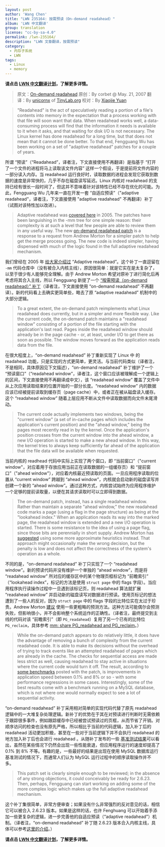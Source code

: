 ```yaml
---
layout: post
author: 'Wang Chen'
title: "LWN 235164: 按需预读（On-demand readahead）"
album: 'LWN 中文翻译'
group: translation
license: "cc-by-sa-4.0"
permalink: /lwn-235164/
description: "LWN 文章翻译，按需预读"
category:
  - 内存子系统
  - LWN
tags:
  - Linux
  - memory
---
```


**请点击 [LWN 中文翻译计划](/lwn)，了解更多详情。**

> 原文：[On-demand readahead](https://lwn.net/Articles/235164/)
> 原创：By corbet @ May. 21, 2007
> 翻译：By [unicornx](https://github.com/unicornx) of [TinyLab.org][1]
> 校对：By [Xiaojie Yuan](https://github.com/llseek)

> "Readahead" is the act of speculatively reading a portion of a file's contents into memory in the expectation that a process working with that file will soon want that data. When readahead works well, a data-consuming process will find that the information it needs is available to it when it asks, and that waiting for disk I/O is not necessary. The Linux kernel has done readahead for a long time, but that does not mean that it cannot be done better. To that end, Fengguang Wu has been working on a set of "adaptive readahead" patches for a couple of years.

所谓 “预读”（“Readahead”，译者注，下文直接使用不再翻译）是指基于 “打开了一个文件的进程将马上读取该文件内容” 这样一个假设，于是提前将文件内容的一部分读入内存。当 readahead 运行良好时，读取数据的进程会发现它获取到数据的速度是非常快的，几乎不存在磁盘读写延迟。Linux 内核对 readahead 的支持已经有很长一段时间了，但这并不意味着针对该特性已经不存在优化的可能。为此，Fengguang Wu 几年来一直在开发一套 “自适应预读”（"adaptive readahead"，译者注，下文直接使用 "adaptive readahead" 不再翻译）补丁（试图对该特性加以改进）。

> Adaptive readahead was [covered here](http://lwn.net/Articles/155510/) in 2005. The patches have been languishing in the -mm tree for one simple reason: their complexity is at such a level that few people are able to review them in any useful way. The new [on-demand readahead patch](http://lwn.net/Articles/234784/) is a response to a request from Andrew Morton for a simpler patch to help get the merge process going. The new code is indeed simpler, having dispensed with much of the logic found in the full adaptive readahead mechanism.

我们曾经在 2005 年 [给大家介绍过](/lwn-155510) “Adaptive readahead”。这个补丁一直逗留在 `-mm` 代码仓库中（没有被合入内核主线），原因很简单：就是它实在是太复杂了，以至于很少有人能够完全理解。由于 Andrew Morton 希望对原补丁进行简化后再考虑将其合入主线，所以 Fengguang 新提了一个 [“按需预读（on-demand readahead）” 补丁](http://lwn.net/Articles/234784/)（译者注，下文直接使用 “on-demand readahead” 不再翻译）。新的代码看上去确实更简单些，略去了原 “adaptive readahead” 机制中的大部分逻辑。

> To a great extent, the on-demand patch reimplements what Linux readahead does currently, but in a simpler and more flexible way. Like the current code, the on-demand patch maintains a "readahead window" consisting of a portion of the file starting with the application's last read. Pages inside the readahead window should already be in the page cache - or, at least, under I/O to get there as soon as possible. The window moves forward as the application reads data from the file.

在很大程度上，“on-demand readahead” 补丁重新实现了 Linux 中 的 readahead 功能，只是实现的方式更简单，更灵活。与当前代码类似（译者注，不是相同，具体原因见下文描述），“on-demand readahead” 补丁维护了一个 “预读窗口”（“readahead window”，译者注，这个窗口应该被理解成一个逻辑上的区间，下文直接使用不再翻译成中文），该 “readahead window” 覆盖了文件中从上次应用读取结束的位置开始的一部分长度。“readahead window” 内的数据应该已经被提前读取到缓存页（page cache）中，或者正在被从磁盘读入缓存。这个 “readahead window” 随着上层应用不断从文件中读取数据而向文件末尾滑动。

> The current code actually implements two windows, being the "current window" (a set of in-cache pages which includes the application's current position) and the "ahead window," being the pages most recently read in by the kernel. Once the application's position crosses from the current window into the ahead window, a new I/O operation is started to make a new ahead window. In this way, the kernel tries to always keep sufficiently far ahead of the application that the file data will be available when requested.

当前内核的 readhead 代码中实际上实现了两个窗口，即 “当前窗口”（"current window"，对应着用于存放应用当前正在读取数据的一组缓存页）和 “提前窗口”（"ahead window"），对应着内核最近预读取的页面。一旦应用程序读取的位置从 “current window” 跨越到 “ahead window”，内核就会启动新的磁盘读写并创建一个新的 “ahead window”。通过这种方式，内核尝试始终为应用程序维护一个足够的提前读取量，以便在其请求读取时可以立即得到数据。

> The on-demand patch, instead, has a single readahead window. Rather than maintain a separate "ahead window," the new readahead code marks a page (using a flag in the page structure) as being at the "lookahead index." When an application reads its way into the marked page, the readahead window is extended and a new I/O operation is started. There is some resistance to the idea of using a page flag, since those bits are perennially in short supply. Andrew Morton has [suggested](https://lwn.net/Articles/235175/) using some more approximate heuristics instead. That approach might occasionally make the wrong decision, but the penalty is low and does not affect the correctness of the system's operation as a whole.

不同的是，“on-demand readahead” 补丁只实现了一个 “readahead window”。新的预读代码并没有维护一个单独的 “ahead window”，而是将 “readahead window” 所对应的缓存区中的某个物理页框标记为 “前瞻索引” （“lookahead index”，标记的方法是使用 `struct page` 中的 flags 字段）。当应用程序执行读操作过程中一旦遇到该标记页，则 readahead 算法就扩展 “readahead window” 并启动新的磁盘读写对数据进行预读。使用页标记的想法遭到了一些人的反对，因为 `struct page` 中的 flags 字段的比特位实在太过于珍贵。Andrew Morton [建议](https://lwn.net/Articles/235175/) 使用一些更粗略的预测方法。这种方法可能偶尔会预测失败，但影响很小，并不会影响整个系统运作的正确性。（译者注，最终提交到主线的代码对该 “前瞻索引”（即 `PG_readahead`）复用了另一个已有的比特位 `PG_reclaim`，具体参考 [mm: share PG_readahead and PG_reclaim](https://git.kernel.org/pub/scm/linux/kernel/git/torvalds/linux.git/commit/?id=fe3cba17c49471e99d3421e675fc8b3deaaf0b70)。）

> While the on-demand patch appears to do relatively little, it does have the advantage of removing a bunch of complexity from the current readahead code. It is able to make its decisions without the overhead of trying to track events like an attempted readahead of pages which are already in the cache. The checks for sequential access are made less strict as well, causing readahead to stay active in situations where the current code would turn it off. The result, according to [some benchmarks](https://lwn.net/Articles/235181/) posted with the patch, is improvements in application speed between 0.1% and 8% or so - with some performance regressions in some cases. Interestingly, some of the best results come with a benchmark running on a MySQL database, which is not where one would normally expect to see a lot of sequential activity.

“on-demand readahead” 补丁采用相对简单的实现代码代替了原先 readahead 逻辑中的一大堆复杂处理逻辑。新补丁的优势在于其在对预读进行判断时无需依赖于跟踪很多事件，例如跟踪缓存中已经被尝试预读过的页框，从而节省了开销。对顺序访问的检查也没有原先严格，所以相比于当前的代码逻辑，加入补丁后的 readahead 活动更加积极，甚至在一些对于当前逻辑下并不会执行 readahead 的地方加入补丁后也会进行 readahead 。从随补丁发布的一些 [基准测试结果](https://lwn.net/Articles/235181/)可以看出，虽然在某些情况下仍然会出现一些性能衰退，但应用程序运行的速度却提高了 0.1% 到 8% 不等。有趣的是，一些最好的结果是出现在使用 MySQL 数据库运行基准测试的情况下，而通常人们认为 MySQL 运行过程中的顺序读取操作并不多。

> This patch set is clearly simple enough to be reviewed; in the absence of any strong objections, it could conceivably be ready for 2.6.23. Then, perhaps, Fengguang can start working on adding some of the more complex logic which makes up the full adaptive readahead mechanism.

这个补丁集很简单，非常方便审查；如果没有什么非常强烈的反对意见的话，相信它可以被合入 2.6.23 版本。如果是这样的话，也许 Fenghuang 可以开始着手添加一些更复杂的逻辑，进一步完善他的自适应预读（“adaptive readahead”）机制。（译者注，“on-demand readahead” 补丁随 2.6.23 版本合入内核主线，具体可以参考[这里的介绍](https://kernelnewbies.org/Linux_2_6_23#On-demand_read-ahead)。）

**请点击 [LWN 中文翻译计划](/lwn)，了解更多详情。**

[1]: https://tinylab.org
